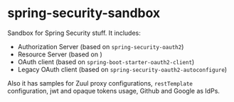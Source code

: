# spring-security-sandbox
Sandbox for Spring Security stuff.
It includes:
* Authorization Server (based on `spring-security-oauth2`)
* Resource Server (based on )
* OAuth client (based on `spring-boot-starter-oauth2-client`)
* Legacy OAuth client (based on `spring-security-oauth2-autoconfigure`)

Also it has samples for Zuul proxy configurations, `restTemplate` configuration, jwt and opaque tokens usage, Github and Google as IdPs.
